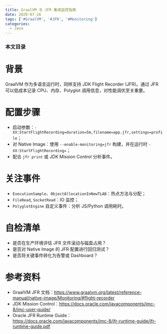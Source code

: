 ```yaml
---
title: GraalVM 与 JFR 集成监控指南
date: 2020-07-26
tags: ['#GraalVM', '#JFR', '#Monitoring']
categories:
  - Java
---
```


### 本文目录
<!-- toc -->

# 背景
GraalVM 作为多语言运行时，同样支持 JDK Flight Recorder (JFR)。通过 JFR 可以低成本记录 CPU、内存、Polyglot 调用信息，对性能调优至关重要。

# 配置步骤
- 启动参数：`-XX:StartFlightRecording=duration=5m,filename=app.jfr,settings=profile`；
- 对 Native Image：使用 `--enable-monitoring=jfr` 构建，并在运行时 `-XX:StartFlightRecording=`；
- 配合 `jfr print` 或 JDK Mission Control 分析事件。

# 关注事件
- `ExecutionSample`、`ObjectAllocationInNewTLAB`：热点方法与分配；
- `FileRead`, `SocketRead`：IO 监控；
- `PolyglotEngine` 自定义事件：分析 JS/Python 调用耗时。

# 自检清单
- 是否在生产环境评估 JFR 文件滚动与磁盘占用？
- 是否对 Native Image 的 JFR 配置进行回归测试？
- 是否将关键事件转化为告警或 Dashboard？

# 参考资料
- GraalVM JFR 文档：https://www.graalvm.org/latest/reference-manual/native-image/Monitoring/#flight-recorder
- JDK Mission Control：https://docs.oracle.com/javacomponents/jmc-8/jmc-user-guide/
- Oracle JFR Runtime Guide：https://docs.oracle.com/javacomponents/jmc-8/jfr-runtime-guide/jfr-runtime-guide.pdf
